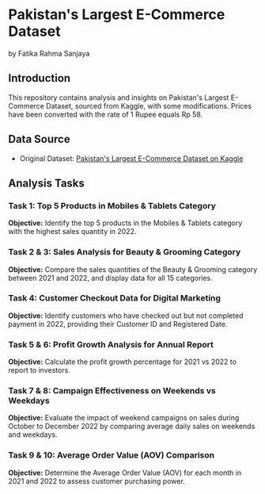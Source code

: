 # Pakistan's Largest E-Commerce Dataset

by Fatika Rahma Sanjaya

## Introduction
This repository contains analysis and insights on Pakistan's Largest E-Commerce Dataset, sourced from Kaggle, with some modifications. Prices have been converted with the rate of 1 Rupee equals Rp 58.

## Data Source
- Original Dataset: [Pakistan's Largest E-Commerce Dataset on Kaggle](https://www.kaggle.com/datasets/zusmani/pakistans-largest-ecommerce-dataset)

## Analysis Tasks

### Task 1: Top 5 Products in Mobiles & Tablets Category
**Objective:** Identify the top 5 products in the Mobiles & Tablets category with the highest sales quantity in 2022.

### Task 2 & 3: Sales Analysis for Beauty & Grooming Category
**Objective:** Compare the sales quantities of the Beauty & Grooming category between 2021 and 2022, and display data for all 15 categories.

### Task 4: Customer Checkout Data for Digital Marketing
**Objective:** Identify customers who have checked out but not completed payment in 2022, providing their Customer ID and Registered Date.

### Task 5 & 6: Profit Growth Analysis for Annual Report
**Objective:** Calculate the profit growth percentage for 2021 vs 2022 to report to investors.

### Task 7 & 8: Campaign Effectiveness on Weekends vs Weekdays
**Objective:** Evaluate the impact of weekend campaigns on sales during October to December 2022 by comparing average daily sales on weekends and weekdays.

### Task 9 & 10: Average Order Value (AOV) Comparison
**Objective:** Determine the Average Order Value (AOV) for each month in 2021 and 2022 to assess customer purchasing power.
